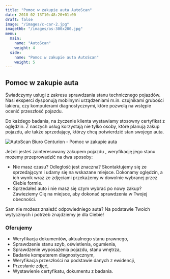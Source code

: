 ```yaml
---
title: "Pomoc w zakupie auta AutoScan"
date: 2018-02-13T10:48:20+01:00
draft: false
image: "/images/c-car-2.jpg"
imagethb: "/images/as-300x200.jpg"
menu:
  main:
    name: "AutoScan"
    weight: 4
  side:
    name: "Pomoc w zakupie auta AutoScan"
    weight: 5
---
```

## Pomoc w zakupie auta
Świadczymy usługi z zakresu sprawdzania stanu technicznego pojazdów. Nasi eksperci dysponują mobilnymi urządzeniami m.in. czujnikami grubości lakieru, czy komputerami diagnostycznymi, które pozwolą na wstępie ocenić przeszłość pojazdu.

Do każdego badania, na życzenie klienta wystawiamy stosowny certyfikat z oględzin. Z naszych usług korzystają nie tylko osoby, które planują zakup pojazdu, ale także sprzedający, którzy chcą potwierdzić stan swojego auta.

![AutoScan Biuro Centurion - Pomoc w zakupie auta](/images/c-car-autoscout680.jpg "AutoScan Biuro Centurion - Pomoc w zakupie auta")

Jeżeli jesteś zainteresowany zakupem pojazdu , weryfikację jego stanu możemy przeprowadzić na dwa sposoby:

* Nie masz czasu? Odległość jest znaczna? Skontaktujemy się ze sprzedającym i udamy się na wskazane miejsce. Dokonamy oględzin, a ich wynik wraz ze zdjęciami przekażemy w dowolnie wybranej przez Ciebie formie. 
* Sprzedałeś auto i nie masz się czym wybrać po nowy zakup? Zawieziemy Cię na miejsce, aby dokonać sprawdzenia w Twojej obecności. 

<p class="highlight"> Sam nie możesz znaleźć odpowiedniego auta? Na podstawie Twoich wytycznych i potrzeb znajdziemy je dla Ciebie!</p>

### Oferujemy

* Weryfikacja dokumentów, aktualnego stanu prawnego,
* Sprawdzenie stanu szyb, oświetlenia, ogumienia,
* Sprawdzenie wyposażenia pojazdu, stanu wnętrza,
* Badanie komputerem diagnostycznym,
* Weryfikacja przeszłości na podstawie danych z ewidencji,
* Przesłanie zdjęć,
* Wystawienie certyfikatu, dokumentu z badania.


